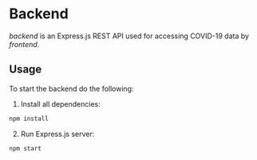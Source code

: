 # Backend

*backend* is an Express.js REST API used for accessing COVID-19 data by *frontend*.

## Usage
To start the backend do the following:
1. Install all dependencies:
```bash
npm install
```

2. Run Express.js server:
```bash
npm start
```